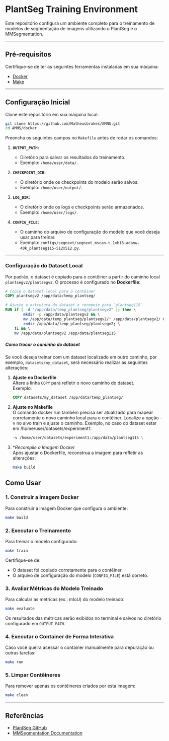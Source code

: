 # PlantSeg Training Environment

Este repositório configura um ambiente completo para o treinamento de modelos de segmentação de imagens utilizando o PlantSeg e o MMSegmentation.

---

## Pré-requisitos

Certifique-se de ter as seguintes ferramentas instaladas em sua máquina:

- [Docker](https://docs.docker.com/get-docker/)
- [Make](https://www.gnu.org/software/make/)

---

## Configuração Inicial

Clone este repositório em sua máquina local:

```bash
git clone https://github.com/Matheusbrakes/AMNS.git
cd AMNS/docker
```

Preencha os seguintes campos no `Makefile` antes de rodar os comandos:

1. **`OUTPUT_PATH`:** 
   - Diretório para salvar os resultados do treinamento.
   - Exemplo: `/home/user/data/`.

2. **`CHECKPOINT_DIR`:** 
   - O diretório onde os checkpoints do modelo serão salvos.
   - Exemplo: `/home/user/output/`.

3. **`LOG_DIR`:**
   - O diretório onde os logs e checkpoints serão armazenados.
   - Exemplo: `/home/user/logs/`.

4. **`CONFIG_FILE`:**
   - O caminho do arquivo de configuração do modelo que você deseja usar para treinar.
   - Exemplo: `configs/segnext/segnext_mscan-t_1xb16-adamw-40k_plantseg115-512x512.py`.
---

### Configuração do Dataset Local

Por padrão, o dataset é copiado para o contêiner a partir do caminho local `plantsegv2/plantsegv2`. O processo é configurado no **Dockerfile**:

```dockerfile
# Copie o dataset local para o contêiner
COPY plantsegv2 /app/data/temp_plantseg/

# Ajuste a estrutura do dataset e renomeie para `plantseg115`
RUN if [ -d "/app/data/temp_plantseg/plantsegv2" ]; then \
        mkdir -p /app/data/plantsegv2 && \
        mv /app/data/temp_plantseg/plantsegv2/* /app/data/plantsegv2/ && \
        rmdir /app/data/temp_plantseg/plantsegv2; \
    fi && \
    mv /app/data/plantsegv2 /app/data/plantseg115
```

##### Como trocar o caminho do dataset
Se você deseja treinar com um dataset localizado em outro caminho, por exemplo, `datasets/my_dataset`, será necessário realizar as seguintes alterações:

1. **Ajuste no Dockerfile**  
   Altere a linha `COPY` para refletir o novo caminho do dataset.  
   Exemplo:
   ```dockerfile
   COPY datasets/my_dataset /app/data/temp_plantseg/
   ```

2. **Ajuste no Makefile**  
   O comando docker run também precisa ser atualizado para mapear corretamente o novo caminho local para o contêiner. Localize a opção -v no alvo train e ajuste o caminho.
   Exemplo, no caso do dataset estar em /home/user/datasets/experiment1:
   ```dockerfile
   -v /home/user/datasets/experiment1:/app/data/plantseg115 \
   ```

3. **Recompile a Imagem Docker*  
   Após ajustar o Dockerfile, reconstrua a imagem para refletir as alterações:
   ```bash
   make build
   ```

## Como Usar

### 1. Construir a Imagem Docker

Para construir a imagem Docker que configura o ambiente:

```bash
make build
```

### 2. Executar o Treinamento

Para treinar o modelo configurado:

```bash
make train
```

Certifique-se de:
- O dataset foi copiado corretamente para o contêiner.
- O arquivo de configuração do modelo (`CONFIG_FILE`) está correto.

### 3. Avaliar Métricas do Modelo Treinado

Para calcular as métricas (ex.: mIoU) do modelo treinado:

```bash
make evaluate
```

Os resultados das métricas serão exibidos no terminal e salvos no diretório configurado em `OUTPUT_PATH`.

### 4. Executar o Container de Forma Interativa

Caso você queira acessar o container manualmente para depuração ou outras tarefas:

```bash
make run
```

### 5. Limpar Contêineres

Para remover apenas os contêineres criados por esta imagem:

```bash
make clean
```

---

## Referências

- [PlantSeg GitHub](https://github.com/tqwei05/PlantSeg)
- [MMSegmentation Documentation](https://mmsegmentation.readthedocs.io/en/latest/)

